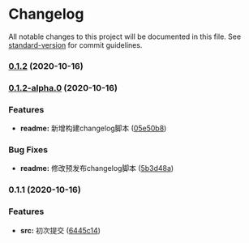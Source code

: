 # Changelog

All notable changes to this project will be documented in this file. See [standard-version](https://github.com/conventional-changelog/standard-version) for commit guidelines.

### [0.1.2](https://github.com/zhangzheng-zz/vue3_learn/compare/v0.1.2-alpha.0...v0.1.2) (2020-10-16)

### [0.1.2-alpha.0](https://github.com/zhangzheng-zz/vue3_learn/compare/v0.1.1...v0.1.2-alpha.0) (2020-10-16)


### Features

* **readme:** 新增构建changelog脚本 ([05e50b8](https://github.com/zhangzheng-zz/vue3_learn/commit/05e50b82d5125946003c6766a182bc835481fb0e))


### Bug Fixes

* **readme:** 修改预发布changelog脚本 ([5b3d48a](https://github.com/zhangzheng-zz/vue3_learn/commit/5b3d48afd21acfe5f9486e9497969273b26c1f27))

### 0.1.1 (2020-10-16)


### Features

* **src:** 初次提交 ([6445c14](https://github.com/zhangzheng-zz/vue3_learn/commit/6445c14925f9fa4d9bbd932498f4121fdf084c01))

